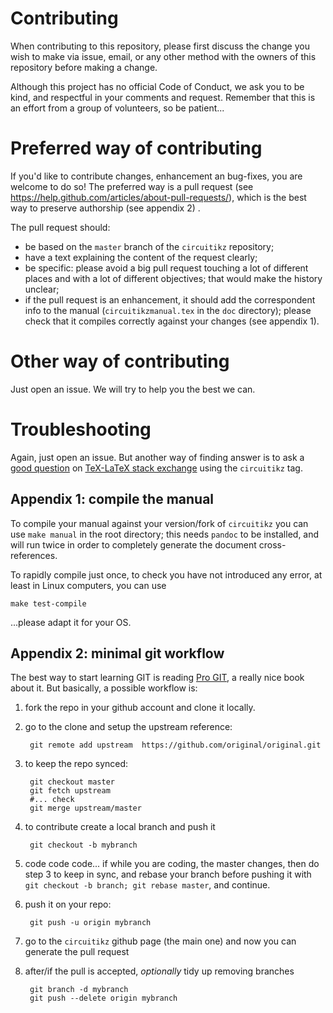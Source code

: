 # Contributing

When contributing to this repository, please first discuss the change you wish to make via issue,
email, or any other method with the owners of this repository before making a change. 

Although this project has no official Code of Conduct, we ask you to be kind, and respectful in your comments and request. 
Remember that this is an effort from a group of volunteers, so be patient... 

# Preferred way of contributing

If you'd like to contribute changes, enhancement an bug-fixes, you are welcome to do so! The preferred way is a pull request (see https://help.github.com/articles/about-pull-requests/), which is the best way to preserve authorship (see appendix 2) . 

The pull request should:

* be based on the `master` branch of the `circuitikz` repository;
* have a text explaining the content of the request clearly;
* be specific: please avoid a big pull request touching a lot of different places and with a lot of different objectives; that would make the history unclear; 
* if the pull request is an enhancement, it should add the correspondent info to the manual (`circuitikzmanual.tex` in the `doc` directory); please check that it compiles correctly against your changes (see appendix 1).

# Other way of contributing

Just open an issue. We will try to help you the best we can. 

# Troubleshooting 

Again, just open an issue. But another way of finding answer is to ask a [good question](https://tex.meta.stackexchange.com/questions/1436/welcome-to-tex-sx) on [TeX-LaTeX stack exchange](https://tex.stackexchange.com/questions) using the `circuitikz` tag. 

## Appendix 1: compile the manual

To compile your manual against your version/fork of `circuitikz` you can use `make manual` in the root directory; this needs `pandoc` to be installed, and will run twice in order to completely generate the document cross-references. 

To rapidly compile just once, to check you have not introduced any error, at least in Linux computers, you can use

    make test-compile

...please adapt it for your OS. 

## Appendix 2: minimal git workflow 

The best way to start learning GIT is reading [Pro GIT](https://git-scm.com/book/en/v2), a really nice book about it. 
But basically, a possible workflow is: 


1) fork the repo in your github account and clone it locally.

2) go to the clone and setup the upstream reference:

        git remote add upstream  https://github.com/original/original.git

3) to keep the repo synced:

        git checkout master
        git fetch upstream
        #... check
        git merge upstream/master

4) to contribute create a local branch and push it

        git checkout -b mybranch
        
5) code code code... if while you are coding, the master changes, then do step 3 to keep in sync, and rebase your branch before pushing it with `git checkout -b branch; git rebase master`, and continue.

6) push it on your repo:

        git push -u origin mybranch

7) go to the `circuitikz` github page (the main one) and now you can generate the pull request

8) after/if the pull is accepted, *optionally* tidy up removing branches

        git branch -d mybranch
        git push --delete origin mybranch

